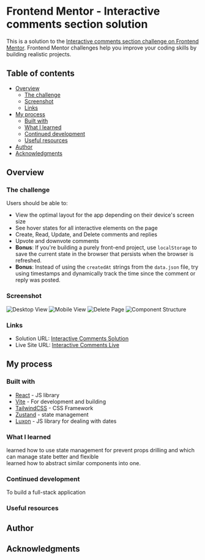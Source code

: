 # Frontend Mentor - Interactive comments section solution

This is a solution to the [Interactive comments section challenge on Frontend Mentor](https://www.frontendmentor.io/challenges/interactive-comments-section-iG1RugEG9). Frontend Mentor challenges help you improve your coding skills by building realistic projects. 

## Table of contents

- [Overview](#overview)
  - [The challenge](#the-challenge)
  - [Screenshot](#screenshot)
  - [Links](#links)
- [My process](#my-process)
  - [Built with](#built-with)
  - [What I learned](#what-i-learned)
  - [Continued development](#continued-development)
  - [Useful resources](#useful-resources)
- [Author](#author)
- [Acknowledgments](#acknowledgments)


## Overview

### The challenge

Users should be able to:

- View the optimal layout for the app depending on their device's screen size
- See hover states for all interactive elements on the page
- Create, Read, Update, and Delete comments and replies
- Upvote and downvote comments
- **Bonus**: If you're building a purely front-end project, use `localStorage` to save the current state in the browser that persists when the browser is refreshed.
- **Bonus**: Instead of using the `createdAt` strings from the `data.json` file, try using timestamps and dynamically track the time since the comment or reply was posted.

### Screenshot

![Desktop View](./Desktop-view.png)
![Mobile View](./Mobile-view.png)
![Delete Page](./delete-page.png)
![Component Structure](./Structure.jpg)

### Links
- Solution URL: [Interactive Comments Solution](https://github.com/garyeung/frontendmentor_interactive-comments)
- Live Site URL: [Interactive Comments Live](https://frontendmentor-interactive-comments-dusky.vercel.app)

## My process

### Built with

- [React](https://reactjs.org/) - JS library
- [Vite](https://vitejs.dev/)  - For development and building 
- [TailwindCSS](https://tailwindcss.com/) - CSS Framework
- [Zustand](https://github.com/pmndrs/zustand) - state management
- [Luxon](https://moment.github.io/luxon/#/) - JS library for dealing with dates

### What I learned
learned how to use state management for prevent props drilling and which can manage state better and flexible   
learned how to abstract similar components into one.  



### Continued development
To build a full-stack application  

### Useful resources

## Author


## Acknowledgments
